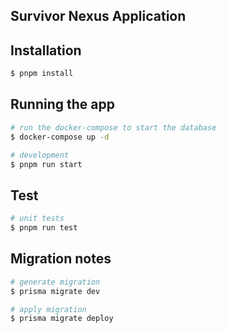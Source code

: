 ## Survivor Nexus Application

## Installation

```bash
$ pnpm install
```

## Running the app

```bash
# run the docker-compose to start the database
$ docker-compose up -d

# development
$ pnpm run start
```

## Test

```bash
# unit tests
$ pnpm run test
```

## Migration notes

```bash
# generate migration
$ prisma migrate dev

# apply migration
$ prisma migrate deploy
```
